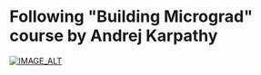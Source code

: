 # Following "Building Micrograd" course by Andrej Karpathy

[![IMAGE_ALT](https://img.youtube.com/vi/VMj-3S1tku0/0.jpg)](https://www.youtube.com/watch?v=VMj-3S1tku0)
